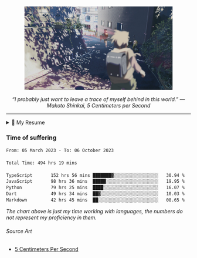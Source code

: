 <p align="center"><img src="asset/header.jpg" width="80%"/></p>
<p align="center"><i>“I probably just want to leave a trace of myself behind in this world.” ― Makoto Shinkai, 5 Centimeters per Second</i></p>

---

<details>
  <summary>📃 My Resume</summary>

### Education

- 📖 **Computer Science**\
📆 10/2021 - present\
📍 **Thang Long University** - Hoang Mai, Hanoi, Vietnam

### Experience

<img align="right" src="https://img.shields.io/badge/Next.js-black?style=flat&logo=next.js&logoColor=white"/>
<img align="right" src="https://img.shields.io/badge/Ant_Design-ant?style=flat&logo=antdesign&logoColor=white&color=%230170FE"/>
<img align="right" src="https://img.shields.io/badge/node.js-6DA55F?style=flat&logo=node.js&logoColor=white"/>


- 👨‍💻 **Frontend Web Intern**\
📆 07/2023 - present\
📍 **MQ ICT Solutions** - Hoang Mai, Hanoi, Vietnam
  
<!--
## Skills

<img align="right" src="https://img.shields.io/badge/Python-3776AB?logo=python&logoColor=white" />


**Programming**

<img align="right" src="https://img.shields.io/badge/Windows-0078D6?logo=windows&logoColor=white" />
-->

</details>

### Time of suffering

<!--START_SECTION:waka-->

```txt
From: 05 March 2023 - To: 06 October 2023

Total Time: 494 hrs 19 mins

TypeScript       152 hrs 56 mins ███████▓░░░░░░░░░░░░░░░░░   30.94 %
JavaScript       98 hrs 36 mins  █████░░░░░░░░░░░░░░░░░░░░   19.95 %
Python           79 hrs 25 mins  ████░░░░░░░░░░░░░░░░░░░░░   16.07 %
Dart             49 hrs 34 mins  ██▓░░░░░░░░░░░░░░░░░░░░░░   10.03 %
Markdown         42 hrs 45 mins  ██░░░░░░░░░░░░░░░░░░░░░░░   08.65 %
```

<!--END_SECTION:waka-->

_The chart above is just my time working with languages, the numbers do not represent my proficiency in them._

###### Source Art

-  [5 Centimeters Per Second](https://wallhaven.cc/w/nrowq1)

